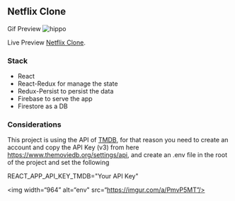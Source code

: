 ## Netflix Clone

Gif Preview ![hippo](https://media.giphy.com/media/RJ1dRNFQDGHHBXLvw4/giphy.gif)

Live Preview [Netflix Clone](https://movie-app-f10d3.web.app).

### Stack

- React
- React-Redux for manage the state
- Redux-Persist to persist the data
- Firebase to serve the app
- Firestore as a DB

### Considerations

This project is using the API of [TMDB](https://www.themoviedb.org/), for that reason you need to create an account and copy the API Key (v3) from here https://www.themoviedb.org/settings/api, and create an .env file in the root of the project and set the following

REACT_APP_API_KEY_TMDB="Your API Key"

<img width=“964” alt=“env" src=“https://imgur.com/a/PmvP5MT”/>

